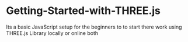 # Getting-Started-with-THREE.js
Its a basic JavaScript setup for the beginners to to start there work using THREE.js Library locally or online both
